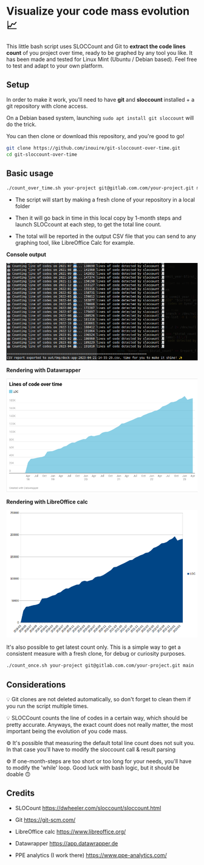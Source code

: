# Visualize your code mass evolution 📈

This little bash script uses SLOCCount and Git to **extract the code lines count** of you project over time, ready to be graphed by any tool you like.
It has been made and tested for Linux Mint (Ubuntu / Debian based). Feel free to test and adapt to your own platform.

## Setup

In order to make it work, you'll need to have **git** and **sloccount** installed + a git repository with clone access.

On a Debian based system, launching `sudo apt install git sloccount` will do the trick.

You can then clone or download this repository, and you're good to go!

```bash
git clone https://github.com/inouire/git-sloccount-over-time.git
cd git-sloccount-over-time
```

## Basic usage

```bash
./count_over_time.sh your-project git@gitlab.com.com/your-project.git main
```

* The script will start by making a fresh clone of your repository in a local folder

* Then it will go back in time in this local copy by 1-month steps and launch SLOCcount at each step, to get the total line count.

* The total will be reported in the output CSV file that you can send to any graphing tool, like LibreOffice Calc for example.

**Console output**

![Script console output](/doc/example_console_output.png)

**Rendering with Datawrapper**

![Graph generated with DataWrapper](/doc/example_graph_datawrapper.png)

**Rendering with LibreOffice calc**

![Graph generated with DataWrapper](/doc/example_graph_libreoffice.png)

It's also possible to get latest count only. This is a simple way to get a consistent measure with a fresh clone, for debug or curiosity purposes.

```bash
./count_once.sh your-project git@gitlab.com.com/your-project.git main
```

## Considerations

💡 Git clones are not deleted automatically, so don't forget to clean them if you run the script multiple times.

💡 SLOCCount counts the line of codes in a certain way, which should be pretty accurate. Anyways, the exact count does not really matter, the most important being the evolution of you code mass.

⚙️ It's possible that measuring the default total line count does not suit you. In that case you'll have to modify the sloccount call & result parsing

⚙️ If one-month-steps are too short or too long for your needs, you'll have to modify the 'while' loop. Good luck with bash logic, but it should be doable 🙃

## Credits

* SLOCount https://dwheeler.com/sloccount/sloccount.html

* Git https://git-scm.com/

* LibreOffice calc https://www.libreoffice.org/

* Datawrapper https://app.datawrapper.de

* PPE analytics (I work there) https://www.ppe-analytics.com/